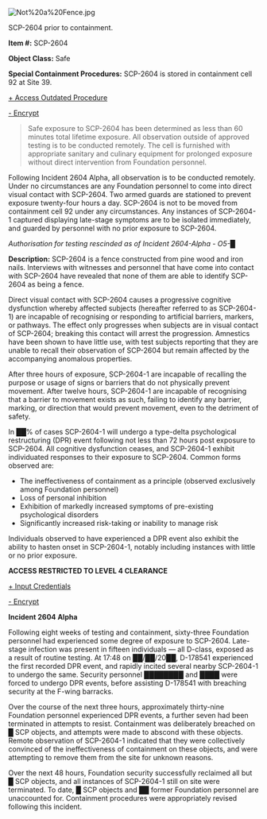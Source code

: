 ![Not%20a%20Fence.jpg](http://scp-wiki.wdfiles.com/local--files/scp-2604/Not%20a%20Fence.jpg)

SCP-2604 prior to containment.

**Item #:** SCP-2604

**Object Class:** Safe

**Special Containment Procedures:** SCP-2604 is stored in containment cell 92 at Site 39.

[+ Access Outdated Procedure](javascript:;)

[\- Encrypt](javascript:;)

> Safe exposure to SCP-2604 has been determined as less than 60 minutes total lifetime exposure. All observation outside of approved testing is to be conducted remotely. The cell is furnished with appropriate sanitary and culinary equipment for prolonged exposure without direct intervention from Foundation personnel.

Following Incident 2604 Alpha, all observation is to be conducted remotely. Under no circumstances are any Foundation personnel to come into direct visual contact with SCP-2604. Two armed guards are stationed to prevent exposure twenty-four hours a day. SCP-2604 is not to be moved from containment cell 92 under any circumstances. Any instances of SCP-2604-1 captured displaying late-stage symptoms are to be isolated immediately, and guarded by personnel with no prior exposure to SCP-2604.

_Authorisation for testing rescinded as of Incident 2604-Alpha - O5-█_

**Description:** SCP-2604 is a fence constructed from pine wood and iron nails. Interviews with witnesses and personnel that have come into contact with SCP-2604 have revealed that none of them are able to identify SCP-2604 as being a fence.

Direct visual contact with SCP-2604 causes a progressive cognitive dysfunction whereby affected subjects (hereafter referred to as SCP-2604-1) are incapable of recognising or responding to artificial barriers, markers, or pathways. The effect only progresses when subjects are in visual contact of SCP-2604; breaking this contact will arrest the progression. Amnestics have been shown to have little use, with test subjects reporting that they are unable to recall their observation of SCP-2604 but remain affected by the accompanying anomalous properties.

After three hours of exposure, SCP-2604-1 are incapable of recalling the purpose or usage of signs or barriers that do not physically prevent movement. After twelve hours, SCP-2604-1 are incapable of recognising that a barrier to movement exists as such, failing to identify any barrier, marking, or direction that would prevent movement, even to the detriment of safety.

In ██% of cases SCP-2604-1 will undergo a type-delta psychological restructuring (DPR) event following not less than 72 hours post exposure to SCP-2604. All cognitive dysfunction ceases, and SCP-2604-1 exhibit individuated responses to their exposure to SCP-2604. Common forms observed are:

*   The ineffectiveness of containment as a principle (observed exclusively among Foundation personnel)
*   Loss of personal inhibition
*   Exhibition of markedly increased symptoms of pre-existing psychological disorders
*   Significantly increased risk-taking or inability to manage risk

Individuals observed to have experienced a DPR event also exhibit the ability to hasten onset in SCP-2604-1, notably including instances with little or no prior exposure.

**ACCESS RESTRICTED TO LEVEL 4 CLEARANCE**

[+ Input Credentials](javascript:;)

[\- Encrypt](javascript:;)

**Incident 2604 Alpha**

Following eight weeks of testing and containment, sixty-three Foundation personnel had experienced some degree of exposure to SCP-2604. Late-stage infection was present in fifteen individuals — all D-class, exposed as a result of routine testing. At 17:48 on ██/██/20██, D-178541 experienced the first recorded DPR event, and rapidly incited several nearby SCP-2604-1 to undergo the same. Security personnel ████████ and ████ were forced to undergo DPR events, before assisting D-178541 with breaching security at the F-wing barracks.

Over the course of the next three hours, approximately thirty-nine Foundation personnel experienced DPR events, a further seven had been terminated in attempts to resist. Containment was deliberately breached on █ SCP objects, and attempts were made to abscond with these objects. Remote observation of SCP-2604-1 indicated that they were collectively convinced of the ineffectiveness of containment on these objects, and were attempting to remove them from the site for unknown reasons.

Over the next 48 hours, Foundation security successfully reclaimed all but █ SCP objects, and all instances of SCP-2604-1 still on site were terminated. To date, █ SCP objects and ██ former Foundation personnel are unaccounted for. Containment procedures were appropriately revised following this incident.
